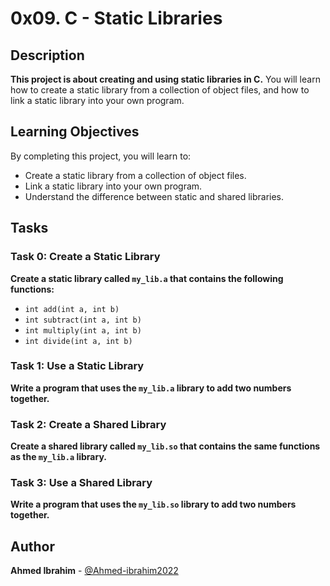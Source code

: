 # 0x09. C - Static Libraries

## Description

**This project is about creating and using static libraries in C.** You will learn how to create a static library from a collection of object files, and how to link a static library into your own program.

## Learning Objectives

By completing this project, you will learn to:

* Create a static library from a collection of object files.
* Link a static library into your own program.
* Understand the difference between static and shared libraries.

## Tasks

### Task 0: Create a Static Library

**Create a static library called `my_lib.a` that contains the following functions:**

* `int add(int a, int b)`
* `int subtract(int a, int b)`
* `int multiply(int a, int b)`
* `int divide(int a, int b)`

### Task 1: Use a Static Library

**Write a program that uses the `my_lib.a` library to add two numbers together.**

### Task 2: Create a Shared Library

**Create a shared library called `my_lib.so` that contains the same functions as the `my_lib.a` library.**

### Task 3: Use a Shared Library

**Write a program that uses the `my_lib.so` library to add two numbers together.**

## Author

**Ahmed Ibrahim** - [@Ahmed-ibrahim2022](https://github.com/Ahmed-ibrahim2022)

